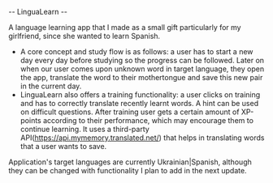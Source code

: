 -- LinguaLearn --

A language learning app that I made as a small gift particularly for my girlfriend, since she wanted to learn Spanish. 
- A core concept and study flow is as follows: a user has to start a new day every day before studying so the progress can be followed. Later on when our user comes upon unknown word in target language, they open the app, translate the word to their mothertongue and save this new pair in the current day. 
- LinguaLearn also offers a training functionality: a user clicks on training and has to correctly translate recently learnt words. A hint can be used on difficult questions. After training user gets a certain amount of XP-points according to their performance, which may encourage them to continue learning.
It uses a third-party API(https://api.mymemory.translated.net/) that helps in translating words that a user wants to save.

Application's target languages are currently Ukrainian|Spanish, although they can be changed with functionality I plan to add in the next update.
